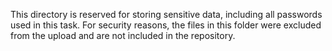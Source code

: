 This directory is reserved for storing sensitive data, including all passwords used in this task. For security reasons, the files in this folder were excluded from the upload and are not included in the repository.
